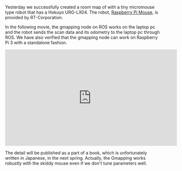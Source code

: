 Yesterday we successfully created a room map of with a tiny micromouse type robot that has a Hokuyo URG-LX04. The robot, <a href="http://products.rt-net.jp/micromouse/raspberry-pi-mouse">Raspberry Pi Mouse</a>, is provided by RT-Corporation. 

In the following movie, the gmapping node on ROS works on the laptop pc and the robot sends the scan data and its odometry to the laptop pc through ROS. We have also verified that the gmapping node can work on Raspberry Pi 3 with a standalone fashion. 

<iframe width="560" height="315" src="https://www.youtube.com/embed/b2kYQ11PUSI" frameborder="0" allowfullscreen></iframe>

The detail will be published as a part of a book, which is unfortunately written in Japanese, in the next spring. Actually, the Gmapping works robustly with the skiddy mouse even if we don't tune parameters well. 

